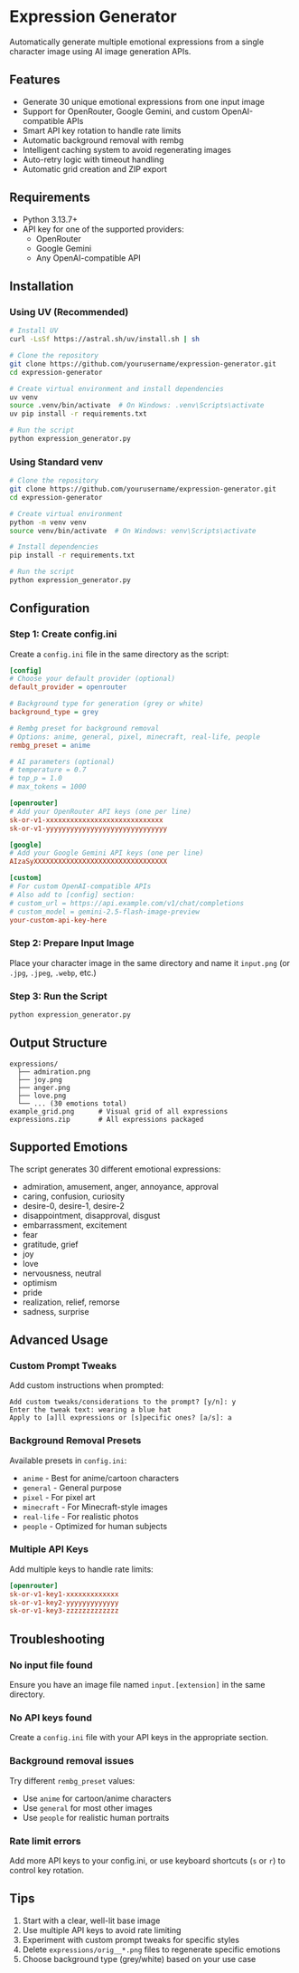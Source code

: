 # Expression Generator

Automatically generate multiple emotional expressions from a single character image using AI image generation APIs.

## Features

- Generate 30 unique emotional expressions from one input image
- Support for OpenRouter, Google Gemini, and custom OpenAI-compatible APIs
- Smart API key rotation to handle rate limits
- Automatic background removal with rembg
- Intelligent caching system to avoid regenerating images
- Auto-retry logic with timeout handling
- Automatic grid creation and ZIP export

## Requirements

- Python 3.13.7+
- API key for one of the supported providers:
  - OpenRouter
  - Google Gemini
  - Any OpenAI-compatible API

## Installation

### Using UV (Recommended)

```bash
# Install UV
curl -LsSf https://astral.sh/uv/install.sh | sh

# Clone the repository
git clone https://github.com/yourusername/expression-generator.git
cd expression-generator

# Create virtual environment and install dependencies
uv venv
source .venv/bin/activate  # On Windows: .venv\Scripts\activate
uv pip install -r requirements.txt

# Run the script
python expression_generator.py
```

### Using Standard venv

```bash
# Clone the repository
git clone https://github.com/yourusername/expression-generator.git
cd expression-generator

# Create virtual environment
python -m venv venv
source venv/bin/activate  # On Windows: venv\Scripts\activate

# Install dependencies
pip install -r requirements.txt

# Run the script
python expression_generator.py
```

## Configuration

### Step 1: Create config.ini

Create a `config.ini` file in the same directory as the script:

```ini
[config]
# Choose your default provider (optional)
default_provider = openrouter

# Background type for generation (grey or white)
background_type = grey

# Rembg preset for background removal
# Options: anime, general, pixel, minecraft, real-life, people
rembg_preset = anime

# AI parameters (optional)
# temperature = 0.7
# top_p = 1.0
# max_tokens = 1000

[openrouter]
# Add your OpenRouter API keys (one per line)
sk-or-v1-xxxxxxxxxxxxxxxxxxxxxxxxxxxxx
sk-or-v1-yyyyyyyyyyyyyyyyyyyyyyyyyyyyyy

[google]
# Add your Google Gemini API keys (one per line)
AIzaSyXXXXXXXXXXXXXXXXXXXXXXXXXXXXXXXXX

[custom]
# For custom OpenAI-compatible APIs
# Also add to [config] section:
# custom_url = https://api.example.com/v1/chat/completions
# custom_model = gemini-2.5-flash-image-preview
your-custom-api-key-here
```

### Step 2: Prepare Input Image

Place your character image in the same directory and name it `input.png` (or `.jpg`, `.jpeg`, `.webp`, etc.)

### Step 3: Run the Script

```bash
python expression_generator.py
```

## Output Structure

```
expressions/
  ├── admiration.png
  ├── joy.png
  ├── anger.png
  ├── love.png
  └── ... (30 emotions total)
example_grid.png      # Visual grid of all expressions
expressions.zip       # All expressions packaged
```

## Supported Emotions

The script generates 30 different emotional expressions:

- admiration, amusement, anger, annoyance, approval
- caring, confusion, curiosity
- desire-0, desire-1, desire-2
- disappointment, disapproval, disgust
- embarrassment, excitement
- fear
- gratitude, grief
- joy
- love
- nervousness, neutral
- optimism
- pride
- realization, relief, remorse
- sadness, surprise

## Advanced Usage

### Custom Prompt Tweaks

Add custom instructions when prompted:

```
Add custom tweaks/considerations to the prompt? [y/n]: y
Enter the tweak text: wearing a blue hat
Apply to [a]ll expressions or [s]pecific ones? [a/s]: a
```

### Background Removal Presets

Available presets in `config.ini`:

- `anime` - Best for anime/cartoon characters
- `general` - General purpose
- `pixel` - For pixel art
- `minecraft` - For Minecraft-style images
- `real-life` - For realistic photos
- `people` - Optimized for human subjects

### Multiple API Keys

Add multiple keys to handle rate limits:

```ini
[openrouter]
sk-or-v1-key1-xxxxxxxxxxxxx
sk-or-v1-key2-yyyyyyyyyyyyy
sk-or-v1-key3-zzzzzzzzzzzzz
```

## Troubleshooting

### No input file found

Ensure you have an image file named `input.[extension]` in the same directory.

### No API keys found

Create a `config.ini` file with your API keys in the appropriate section.

### Background removal issues

Try different `rembg_preset` values:
- Use `anime` for cartoon/anime characters
- Use `general` for most other images
- Use `people` for realistic human portraits

### Rate limit errors

Add more API keys to your config.ini, or use keyboard shortcuts (`s` or `r`) to control key rotation.

## Tips

1. Start with a clear, well-lit base image
2. Use multiple API keys to avoid rate limiting
3. Experiment with custom prompt tweaks for specific styles
4. Delete `expressions/orig__*.png` files to regenerate specific emotions
5. Choose background type (grey/white) based on your use case
